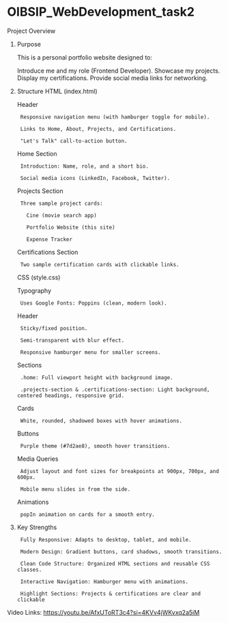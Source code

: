 # OIBSIP_WebDevelopment_task2

Project Overview
1. Purpose
   
    This is a personal portfolio website designed to:
   
      Introduce me and my role (Frontend Developer).
      Showcase my projects.
      Display my certifications.
      Provide social media links for networking.
3. Structure
    HTML (index.html)
    
      Header
      
        Responsive navigation menu (with hamburger toggle for mobile).
        
        Links to Home, About, Projects, and Certifications.
        
        "Let's Talk" call-to-action button.
        
      Home Section
      
        Introduction: Name, role, and a short bio.
        
        Social media icons (LinkedIn, Facebook, Twitter).
      
      Projects Section
      
        Three sample project cards:
      
          Cine (movie search app)
          
          Portfolio Website (this site)
          
          Expense Tracker
      
      Certifications Section
      
        Two sample certification cards with clickable links.
      
    CSS (style.css)
    
    Typography
    
        Uses Google Fonts: Poppins (clean, modern look).
    
    Header
    
        Sticky/fixed position.
        
        Semi-transparent with blur effect.
        
        Responsive hamburger menu for smaller screens.
    
    Sections
    
        .home: Full viewport height with background image.
        
        .projects-section & .certifications-section: Light background, centered headings, responsive grid.
    
    Cards
    
        White, rounded, shadowed boxes with hover animations.
    
    Buttons
    
        Purple theme (#7d2ae8), smooth hover transitions.
    
    Media Queries
    
        Adjust layout and font sizes for breakpoints at 900px, 700px, and 600px.
    
        Mobile menu slides in from the side.
    
    Animations
    
        popIn animation on cards for a smooth entry.

4. Key Strengths

        Fully Responsive: Adapts to desktop, tablet, and mobile.
        
        Modern Design: Gradient buttons, card shadows, smooth transitions.
        
        Clean Code Structure: Organized HTML sections and reusable CSS classes.
        
        Interactive Navigation: Hamburger menu with animations.
        
        Highlight Sections: Projects & certifications are clear and clickable

Video Links: https://youtu.be/AfxUToRT3c4?si=4KVv4jWKvxq2a5iM